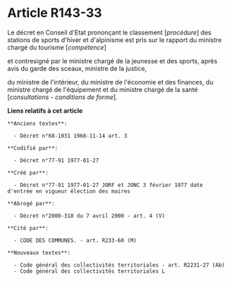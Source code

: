 # Article R143-33

Le décret en Conseil d'Etat prononçant le classement [*procédure*] des stations de sports d'hiver et d'alpinisme est pris sur
le rapport du ministre chargé du tourisme [*compétence*]

et contresigné par le ministre chargé de la jeunesse et des sports, après avis du garde des sceaux, ministre de la justice,

du ministre de l'intérieur, du ministre de l'économie et des finances, du ministre chargé de l'équipement et du ministre
chargé de la santé [*consultations - conditions de forme*].

**Liens relatifs à cet article**

	**Anciens textes**:

	  - Décret n°68-1031 1968-11-14 art. 3

	**Codifié par**:

	  - Décret n°77-91 1977-01-27

	**Créé par**:

	  - Décret n°77-91 1977-01-27 JORF et JONC 3 février 1977 date d'entrée en vigueur élection des maires

	**Abrogé par**:

	  - Décret n°2000-318 du 7 avril 2000 - art. 4 (V)

	**Cité par**:

	  - CODE DES COMMUNES. - art. R233-60 (M)

	**Nouveaux textes**:

	  - Code général des collectivités territoriales - art. R2231-27 (Ab)
	  - Code général des collectivités territoriales L
